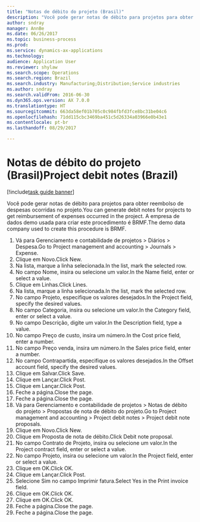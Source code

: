 ```yaml
--- 
title: "Notas de débito do projeto (Brasil)"
description: "Você pode gerar notas de débito para projetos para obter reembolso de despesas ocorridas no projeto."
author: sndray
manager: AnnBe
ms.date: 06/26/2017
ms.topic: business-process
ms.prod: 
ms.service: dynamics-ax-applications
ms.technology: 
audience: Application User
ms.reviewer: shylaw
ms.search.scope: Operations
ms.search.region: Brazil
ms.search.industry: Manufacturing;Distribution;Service industries
ms.author: sndray
ms.search.validFrom: 2016-06-30
ms.dyn365.ops.version: AX 7.0.0
ms.translationtype: HT
ms.sourcegitcommit: 663da58ef01b705c0c984fbfd3fce8bc31be04c6
ms.openlocfilehash: 71dd115cbc3469ba451c5d26334a03966e0b43e1
ms.contentlocale: pt-br
ms.lasthandoff: 08/29/2017

---
```

# <a name="project-debit-notes-brazil"></a><span data-ttu-id="e0b9c-103">Notas de débito do projeto (Brasil)</span><span class="sxs-lookup"><span data-stu-id="e0b9c-103">Project debit notes (Brazil)</span></span>

[!include[task guide banner](../../includes/task-guide-banner.md)]

<span data-ttu-id="e0b9c-104">Você pode gerar notas de débito para projetos para obter reembolso de despesas ocorridas no projeto.</span><span class="sxs-lookup"><span data-stu-id="e0b9c-104">You can generate debit notes for projects to get reimbursement of expenses occurred in the project.</span></span> <span data-ttu-id="e0b9c-105">A empresa de dados demo usada para criar este procedimento é BRMF.</span><span class="sxs-lookup"><span data-stu-id="e0b9c-105">The demo data company used to create this procedure is BRMF.</span></span>

1. <span data-ttu-id="e0b9c-106">Vá para Gerenciamento e contabilidade de projetos > Diários > Despesa.</span><span class="sxs-lookup"><span data-stu-id="e0b9c-106">Go to Project management and accounting > Journals > Expense.</span></span>
2. <span data-ttu-id="e0b9c-107">Clique em Novo.</span><span class="sxs-lookup"><span data-stu-id="e0b9c-107">Click New.</span></span>
3. <span data-ttu-id="e0b9c-108">Na lista, marque a linha selecionada.</span><span class="sxs-lookup"><span data-stu-id="e0b9c-108">In the list, mark the selected row.</span></span>
4. <span data-ttu-id="e0b9c-109">No campo Nome, insira ou selecione um valor.</span><span class="sxs-lookup"><span data-stu-id="e0b9c-109">In the Name field, enter or select a value.</span></span>
5. <span data-ttu-id="e0b9c-110">Clique em Linhas.</span><span class="sxs-lookup"><span data-stu-id="e0b9c-110">Click Lines.</span></span>
6. <span data-ttu-id="e0b9c-111">Na lista, marque a linha selecionada.</span><span class="sxs-lookup"><span data-stu-id="e0b9c-111">In the list, mark the selected row.</span></span>
7. <span data-ttu-id="e0b9c-112">No campo Projeto, especifique os valores desejados.</span><span class="sxs-lookup"><span data-stu-id="e0b9c-112">In the Project field, specify the desired values.</span></span>
8. <span data-ttu-id="e0b9c-113">No campo Categoria, insira ou selecione um valor.</span><span class="sxs-lookup"><span data-stu-id="e0b9c-113">In the Category field, enter or select a value.</span></span>
9. <span data-ttu-id="e0b9c-114">No campo Descrição, digite um valor.</span><span class="sxs-lookup"><span data-stu-id="e0b9c-114">In the Description field, type a value.</span></span>
10. <span data-ttu-id="e0b9c-115">No campo Preço de custo, insira um número.</span><span class="sxs-lookup"><span data-stu-id="e0b9c-115">In the Cost price field, enter a number.</span></span>
11. <span data-ttu-id="e0b9c-116">No campo Preço venda, insira um número.</span><span class="sxs-lookup"><span data-stu-id="e0b9c-116">In the Sales price field, enter a number.</span></span>
12. <span data-ttu-id="e0b9c-117">No campo Contrapartida, especifique os valores desejados.</span><span class="sxs-lookup"><span data-stu-id="e0b9c-117">In the Offset account field, specify the desired values.</span></span>
13. <span data-ttu-id="e0b9c-118">Clique em Salvar.</span><span class="sxs-lookup"><span data-stu-id="e0b9c-118">Click Save.</span></span>
14. <span data-ttu-id="e0b9c-119">Clique em Lançar.</span><span class="sxs-lookup"><span data-stu-id="e0b9c-119">Click Post.</span></span>
15. <span data-ttu-id="e0b9c-120">Clique em Lançar.</span><span class="sxs-lookup"><span data-stu-id="e0b9c-120">Click Post.</span></span>
16. <span data-ttu-id="e0b9c-121">Feche a página.</span><span class="sxs-lookup"><span data-stu-id="e0b9c-121">Close the page.</span></span>
17. <span data-ttu-id="e0b9c-122">Feche a página.</span><span class="sxs-lookup"><span data-stu-id="e0b9c-122">Close the page.</span></span>
18. <span data-ttu-id="e0b9c-123">Vá para Gerenciamento e contabilidade de projetos > Notas de débito do projeto > Propostas de nota de débito do projeto.</span><span class="sxs-lookup"><span data-stu-id="e0b9c-123">Go to Project management and accounting > Project debit notes > Project debit note proposals.</span></span>
19. <span data-ttu-id="e0b9c-124">Clique em Novo.</span><span class="sxs-lookup"><span data-stu-id="e0b9c-124">Click New.</span></span>
20. <span data-ttu-id="e0b9c-125">Clique em Proposta de nota de débito.</span><span class="sxs-lookup"><span data-stu-id="e0b9c-125">Click Debit note proposal.</span></span>
21. <span data-ttu-id="e0b9c-126">No campo Contrato de Projeto, insira ou selecione um valor.</span><span class="sxs-lookup"><span data-stu-id="e0b9c-126">In the Project contract field, enter or select a value.</span></span>
22. <span data-ttu-id="e0b9c-127">No campo Projeto, insira ou selecione um valor.</span><span class="sxs-lookup"><span data-stu-id="e0b9c-127">In the Project field, enter or select a value.</span></span>
23. <span data-ttu-id="e0b9c-128">Clique em OK.</span><span class="sxs-lookup"><span data-stu-id="e0b9c-128">Click OK.</span></span>
24. <span data-ttu-id="e0b9c-129">Clique em Lançar.</span><span class="sxs-lookup"><span data-stu-id="e0b9c-129">Click Post.</span></span>
25. <span data-ttu-id="e0b9c-130">Selecione Sim no campo Imprimir fatura.</span><span class="sxs-lookup"><span data-stu-id="e0b9c-130">Select Yes in the Print invoice field.</span></span>
26. <span data-ttu-id="e0b9c-131">Clique em OK.</span><span class="sxs-lookup"><span data-stu-id="e0b9c-131">Click OK.</span></span>
27. <span data-ttu-id="e0b9c-132">Clique em OK.</span><span class="sxs-lookup"><span data-stu-id="e0b9c-132">Click OK.</span></span>
28. <span data-ttu-id="e0b9c-133">Feche a página.</span><span class="sxs-lookup"><span data-stu-id="e0b9c-133">Close the page.</span></span>
29. <span data-ttu-id="e0b9c-134">Feche a página.</span><span class="sxs-lookup"><span data-stu-id="e0b9c-134">Close the page.</span></span>


